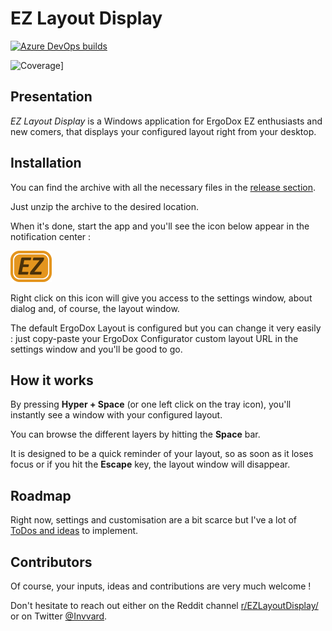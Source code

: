 # EZ Layout Display
[![Azure DevOps builds](https://img.shields.io/azure-devops/build/invvard/GitHub.InvvardDev.EZLayoutDisplay/14.svg)](https://dev.azure.com/invvard/GitHub.InvvardDev.EZLayoutDisplay/_build/latest?definitionId=14&branchName=master)

![Coverage](https://img.shields.io/azure-devops/coverage/invvard/GitHub.InvvardDev.EZLayoutDisplay/14.svg?label=Coverage)]
## Presentation
_EZ Layout Display_ is a Windows application for ErgoDox EZ enthusiasts and new comers, that displays your configured layout right from your desktop.

## Installation
You can find the archive with all the necessary files in the [release section](https://github.com/Invvard/EZLayoutDisplay/releases).

Just unzip the archive to the desired location.

When it's done, start the app and you'll see the icon below appear in the notification center :

![EZ Layout Display logo](https://github.com/Invvard/EZLayoutDisplay/blob/master/resources/Images/EZLayoutDisplay_TrayIcon_Small.png)

Right click on this icon will give you access to the settings window, about dialog and, of course, the layout window.

The default ErgoDox Layout is configured but you can change it very easily : just copy-paste your ErgoDox Configurator custom layout URL in the settings window and you'll be good to go.

## How it works
By pressing **Hyper + Space** (or one left click on the tray icon), you'll instantly see a window with your configured layout.

You can browse the different layers by hitting the **Space** bar.

It is designed to be a quick reminder of your layout, so as soon as it loses focus or if you hit the **Escape** key, the layout window will disappear.

## Roadmap 
Right now, settings and customisation are a bit scarce but I've a lot of [ToDos and ideas](https://github.com/Invvard/EZLayoutDisplay/projects/1) to implement.

## Contributors
Of course, your inputs, ideas and contributions are very much welcome !

Don't hesitate to reach out either on the Reddit channel [r/EZLayoutDisplay/](https://www.reddit.com/r/EZLayoutDisplay/) or on Twitter [@Invvard](https://twitter.com/invvard).
